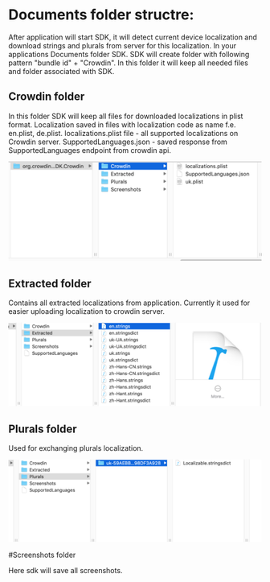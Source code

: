# Documents folder structre:

After application will start SDK, it will detect current device localization and download strings and plurals from server for this localization. In your applications Documents folder SDK. SDK will create folder with following pattern "bundle id" + "Crowdin". In this folder it will keep all needed files and folder associated with SDK. 

## Crowdin folder
In this folder SDK will keep all files for downloaded localizations in plist format. Localization saved in files with localization code as name f.e. en.plist, de.plist. localizations.plist file - all supported localizations on Crowdin server. SupportedLanguages.json - saved response from SupportedLanguages endpoint from crowdin api.

<img src='./Documents/CrowdinFolder.png' width="600"/>

## Extracted folder

Contains all extracted localizations from application. Currently it used for easier uploading localization to crowdin server.

<img src='./Documents/ExtractedFolder.png' width="600"/>

## Plurals folder 

Used for exchanging plurals localization. 

<img src='./Documents/PluralsFilder.png' width="600"/>

#Screenshots folder

Here sdk will save all screenshots.
